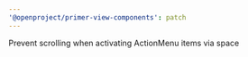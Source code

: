 ```yaml
---
'@openproject/primer-view-components': patch
---
```


Prevent scrolling when activating ActionMenu items via space
